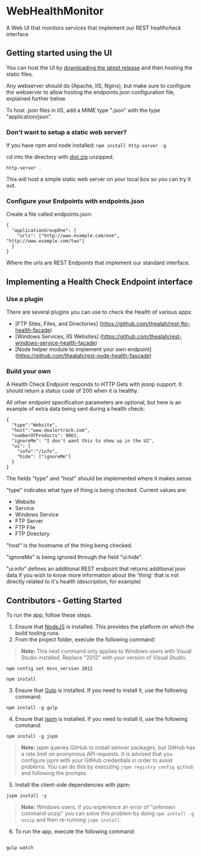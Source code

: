 # WebHealthMonitor
A Web UI that monitors services that implement our REST healthcheck interface

## Getting started using the UI

You can host the UI by [downloading the latest release](https://github.com/dtinteractive/WebHealthMonitor/releases/download/0.1.0/dist.zip) and then hosting the static files.

Any webserver should do (Apache, IIS, Nginx), but make sure to configure the webserver to allow hosting the endpoints.json configuration file, explained further below.

To host .json files in IIS, add a MIME type ".json" with the type "application/json".

### Don't want to setup a static web server?

If you have npm and node installed:
`npm install http-server -g`

cd into the directory with [dist.zip](https://github.com/dtinteractive/WebHealthMonitor/releases/download/0.1.0/dist.zip) unzipped.

`http-server .`

This will host a simple static web server on your local box so you can try it out.

### Configure your Endpoints with endpoints.json

Create a file called endpoints.json: 
```
{
  "applicationGroupOne": {
    "urls": ["http://www.example.com/one", "http://www.example.com/two"]
  }
}
```

Where the urls are REST Endpoints that implement our standard interface.

## Implementing a Health Check Endpoint interface

### Use a plugin

There are several plugins you can use to check the Health of various apps:

* [FTP Sites, Files, and Directories] (https://github.com/thealah/rest-ftp-health-facade)
* [Windows Services, IIS Websites] (https://github.com/thealah/rest-windows-service-health-facade)
* [Node helper module to implement your own endpoint] (https://github.com/thealah/rest-node-health-fascade)

### Build your own

A Health Check Endpoint responds to HTTP Gets with jsonp support. It should return a status code of 200 when it is healthy.

All other endpoint specification parameters are optional, but here is an example of extra data being sent during a health check:

```
{
  "type":"Website",
  "host":"www.dealertrack.com",
  "numberOfProducts": 9001,
  "ignoreMe": "I don't want this to show up in the UI",
  "ui": {
    "info":"/info",
    "hide": ["ignoreMe"]
  }
}
```

The fields "type" and "host" should be implemented where it makes sense. 

"type" indicates what type of thing is being checked. Current values are:

* Website
* Service
* Windows Service
* FTP Server
* FTP File
* FTP Directory

"host" is the hostname of the thing being checked.

"ignoreMe" is being ignored through the field "ui:hide".

"ui:info" defines an additional REST endpoint that returns additional json data if you wish to know more information about the 'thing' that is not directly related to it's health (description, for example)

## Contributors - Getting Started

To run the app, follow these steps.

1. Ensure that [NodeJS](http://nodejs.org/) is installed. This provides the platform on which the build tooling runs.
2. From the project folder, execute the following command:

  >**Note:** This next command only applies to Windows users with Visual Studio installed. Replace "2012" with your version of Visual Studio.
  ```shell
  npm config set msvs_version 2012
  ```

  ```shell
  npm install
  ```
3. Ensure that [Gulp](http://gulpjs.com/) is installed. If you need to install it, use the following command:

  ```shell
  npm install -g gulp
  ```
4. Ensure that [jspm](http://jspm.io/) is installed. If you need to install it, use the following command:

  ```shell
  npm install -g jspm
  ```
  > **Note:** jspm queries GitHub to install semver packages, but GitHub has a rate limit on anonymous API requests. It is advised that you configure jspm with your GitHub credentials in order to avoid problems. You can do this by executing `jspm registry config github` and following the prompts.
5. Install the client-side dependencies with jspm:

  ```shell
  jspm install -y
  ```
  >**Note:** Windows users, if you experience an error of "unknown command unzip" you can solve this problem by doing `npm install -g unzip` and then re-running `jspm install`.
6. To run the app, execute the following command:

```shell

gulp watch
```
